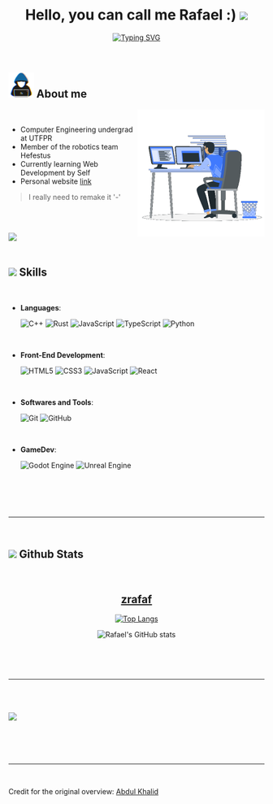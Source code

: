 <h1 align="center"><b>Hello, you can call me Rafael :) </b><img src="https://media.giphy.com/media/hvRJCLFzcasrR4ia7z/giphy.gif" width="35"></h1>

<p align="center">
<a href="https://git.io/typing-svg"><img src="https://readme-typing-svg.demolab.com?font=Fira+Code&pause=1000&width=435&lines=Computer+Engineering+undergrad+student%2C;Software+and+hardware+development%2C;LOVES+OPEN+SOURCE" alt="Typing SVG" /></a></p>

<br>
	
## <picture><img src = "https://github.com/0xAbdulKhalid/0xAbdulKhalid/raw/main/assets/mdImages/about_me.gif" width = 50px></picture> **About me**

<picture> <img align="right" src="https://github.com/0xAbdulKhalid/0xAbdulKhalid/raw/main/assets/mdImages/Right_Side.gif" width = 250px></picture>

<br>

- Computer Engineering undergrad at UTFPR
- Member of the robotics team Hefestus
- Currently learning Web Development by Self
- Personal website [link](https://zrafaf.github.io/)
> I really need to remake it '-'

<br><br>

<img src="https://user-images.githubusercontent.com/73097560/115834477-dbab4500-a447-11eb-908a-139a6edaec5c.gif"><br><br>

## <img src="https://media2.giphy.com/media/QssGEmpkyEOhBCb7e1/giphy.gif?cid=ecf05e47a0n3gi1bfqntqmob8g9aid1oyj2wr3ds3mg700bl&rid=giphy.gif" width ="25"><b> Skills</b>
<br>

<p align="center">

- **Languages**:
    
    ![C++](https://img.shields.io/badge/C++%20-%2300599C.svg?style=for-the-badge&logo=c%2B%2B&logoColor=white)
    ![Rust](https://img.shields.io/badge/rust-%23000000.svg?style=for-the-badge&logo=rust&logoColor=white)
    ![JavaScript](https://img.shields.io/badge/javascript-%23323330.svg?style=for-the-badge&logo=javascript&logoColor=%23F7DF1E)
    ![TypeScript](https://img.shields.io/badge/typescript-%23007ACC.svg?style=for-the-badge&logo=typescript&logoColor=white)
    ![Python](https://img.shields.io/badge/python-3670A0?style=for-the-badge&logo=python&logoColor=ffdd54)

<br>   
    
- **Front-End Development**:

   ![HTML5](https://img.shields.io/badge/HTML5%20-%23E34F26.svg?style=for-the-badge&logo=html5&logoColor=white)
   ![CSS3](https://img.shields.io/badge/CSS%20-%231572B6.svg?style=for-the-badge&logo=css3&logoColor=white)
   ![JavaScript](https://img.shields.io/badge/JavaScript%20-%23F7DF1E.svg?style=for-the-badge&logo=javascript&logoColor=black)
   ![React](https://img.shields.io/badge/react-%2320232a.svg?style=for-the-badge&logo=react&logoColor=%2361DAFB)

<br>

- **Softwares and Tools**:

    ![Git](https://img.shields.io/badge/git-%23F05033.svg?style=for-the-badge&logo=git&logoColor=white)
    ![GitHub](https://img.shields.io/badge/github-%23121011.svg?style=for-the-badge&logo=github&logoColor=white)

<br>

- **GameDev**:

    ![Godot Engine](https://img.shields.io/badge/GODOT-%23FFFFFF.svg?style=for-the-badge&logo=godot-engine)
    ![Unreal Engine](https://img.shields.io/badge/unrealengine-%23313131.svg?style=for-the-badge&logo=unrealengine&logoColor=white)

<br>


</p>

<br>
<br>

-----

<br>


## <img src="https://media.giphy.com/media/iY8CRBdQXODJSCERIr/giphy.gif" width="35"><b> Github Stats </b>
<br>

<div align="center">

## [zrafaf](https://github.com/zrafaf/)

[![Top Langs](https://github-readme-stats.vercel.app/api/top-langs/?username=zrafaf&langs_count=8)](https://github.com/anuraghazra/github-readme-stats)

![Rafael's GitHub stats](https://github-readme-stats.vercel.app/api?username=zrafaf&show_icons=true&theme=transparent)

</a>
</div>

<br>
<br>
<br>

-----

<br>
<br>
	

<br>
<img src="https://user-images.githubusercontent.com/73097560/115834477-dbab4500-a447-11eb-908a-139a6edaec5c.gif">
<br>
<br>
<br>

<br>
<br>

___

<br>

Credit for the original overview: [Abdul Khalid](https://github.com/0xabdulkhalid)
